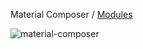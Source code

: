 Material Composer / [Modules](modules.md)

![material-composer](https://user-images.githubusercontent.com/1061/187884712-9f6e67e4-fb26-4791-94bd-9abbb4898e7c.jpg)

